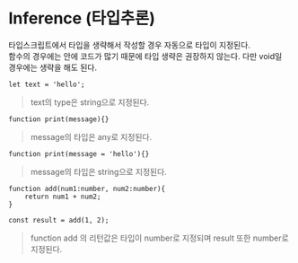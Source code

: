 # Inference (타입추론)

타입스크립트에서 타입을 생략해서 작성할 경우 자동으로 타입이 지정된다.<br>
함수의 경우에는 안에 코드가 많기 때문에 타입 생략은 권장하지 않는다. 다만 void일 경우에는 생략을 해도 된다.

```
let text = 'hello';
```
> text의 type은 string으로 지정된다.

```
function print(message){}
```
> message의 타입은 any로 지정된다.

```
function print(message = 'hello'){}
```
> message의 타입은 string으로 지정된다.

```
function add(num1:number, num2:number){
    return num1 + num2;
}

const result = add(1, 2);
```
> function add 의 리턴값은 타입이 number로 지정되며 result 또한 number로 지정된다.